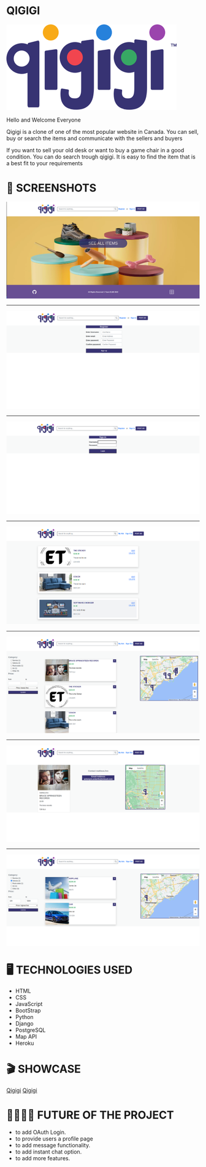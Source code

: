 # QIGIGI 
<img src="GitHubImages/Group 1qigigi_vector.png">
<p>Hello and Welcome Everyone</p>

<p>Qigigi is a clone of one of the most popular website in Canada. You can sell, buy or search the items and communicate with the sellers and buyers</p>

<p>If you want to sell your old desk or want to buy a game chair in a good condition. You can do search trough qigigi. It is easy to find the item that is a best fit to your requirements </p>

# 🤳 SCREENSHOTS

<img src="GitHubImages/qigigi-1.png">
<hr>
<img src="GitHubImages/qigigi-2.png">
<hr>
<img src="GitHubImages/qigigi-3.png">
<hr>
<img src="GitHubImages/qigigi-4.png">
<hr>
<img src="GitHubImages/qigigi-5.png">
<hr>
<img src="GitHubImages/qigigi-6.png">
<hr>
<img src="GitHubImages/qigigi-7.png">

# 🖥️ TECHNOLOGIES USED

- HTML
- CSS
- JavaScript
- BootStrap
- Python
- Django
- PostgreSQL
- Map API
- Heroku

# 🎬 SHOWCASE

[Qigigi](https://qigigi.herokuapp.com/)
<a href="https://qigigi.herokuapp.com/" target="_blank">Qigigi</a>

# 👨‍🔬🔬🧬 FUTURE OF THE PROJECT

- to add OAuth Login.
- to provide users a profile page
- to add message functionality.
- to add instant chat option.
- to add more features.
